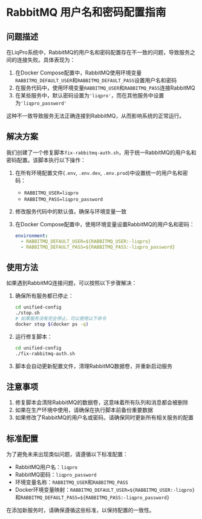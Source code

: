 # RabbitMQ 用户名和密码配置指南

## 问题描述

在LiqPro系统中，RabbitMQ的用户名和密码配置存在不一致的问题，导致服务之间的连接失败。具体表现为：

1. 在Docker Compose配置中，RabbitMQ使用环境变量`RABBITMQ_DEFAULT_USER`和`RABBITMQ_DEFAULT_PASS`设置用户名和密码
2. 在服务代码中，使用环境变量`RABBITMQ_USER`和`RABBITMQ_PASS`连接RabbitMQ
3. 在某些服务中，默认密码设置为`'liqpro'`，而在其他服务中设置为`'liqpro_password'`

这种不一致导致服务无法正确连接到RabbitMQ，从而影响系统的正常运行。

## 解决方案

我们创建了一个修复脚本`fix-rabbitmq-auth.sh`，用于统一RabbitMQ的用户名和密码配置。该脚本执行以下操作：

1. 在所有环境配置文件(`.env`, `.env.dev`, `.env.prod`)中设置统一的用户名和密码：
   - `RABBITMQ_USER=liqpro`
   - `RABBITMQ_PASS=liqpro_password`

2. 修改服务代码中的默认值，确保与环境变量一致

3. 在Docker Compose配置中，使用环境变量设置RabbitMQ的用户名和密码：
   ```yaml
   environment:
     - RABBITMQ_DEFAULT_USER=${RABBITMQ_USER:-liqpro}
     - RABBITMQ_DEFAULT_PASS=${RABBITMQ_PASS:-liqpro_password}
   ```

## 使用方法

如果遇到RabbitMQ连接问题，可以按照以下步骤解决：

1. 确保所有服务都已停止：
   ```bash
   cd unified-config
   ./stop.sh
   # 如果服务没有完全停止，可以使用以下命令
   docker stop $(docker ps -q)
   ```

2. 运行修复脚本：
   ```bash
   cd unified-config
   ./fix-rabbitmq-auth.sh
   ```

3. 脚本会自动更新配置文件，清理RabbitMQ数据卷，并重新启动服务

## 注意事项

1. 修复脚本会清除RabbitMQ的数据卷，这意味着所有队列和消息都会被删除
2. 如果在生产环境中使用，请确保在执行脚本前备份重要数据
3. 如果修改了RabbitMQ的用户名或密码，请确保同时更新所有相关服务的配置

## 标准配置

为了避免未来出现类似问题，请遵循以下标准配置：

- RabbitMQ用户名：`liqpro`
- RabbitMQ密码：`liqpro_password`
- 环境变量名称：`RABBITMQ_USER`和`RABBITMQ_PASS`
- Docker环境变量映射：`RABBITMQ_DEFAULT_USER=${RABBITMQ_USER:-liqpro}`和`RABBITMQ_DEFAULT_PASS=${RABBITMQ_PASS:-liqpro_password}`

在添加新服务时，请确保遵循这些标准，以保持配置的一致性。 